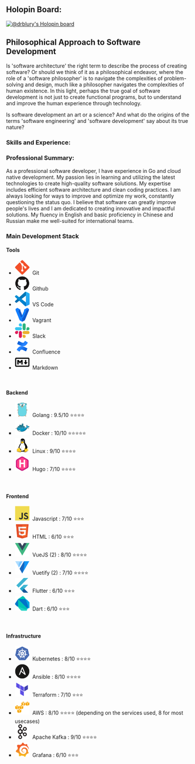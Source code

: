 ## Holopin Board:
[![@drblury's Holopin board](https://holopin.io/api/user/board?user=drblury)](https://holopin.io/@drblury)

## Philosophical Approach to Software Development

Is 'software architecture' the right term to describe the process of creating software? Or should we think of it as a philosophical endeavor, where the role of a 'software philosopher' is to navigate the complexities of problem-solving and design, much like a philosopher navigates the complexities of human existence. In this light, perhaps the true goal of software development is not just to create functional programs, but to understand and improve the human experience through technology.

Is software development an art or a science? And what do the origins of the terms 'software engineering' and 'software development' say about its true nature?

### Skills and Experience:

### Professional Summary:

As a professional software developer, I have experience in Go and cloud native development. 
My passion lies in learning and utilizing the latest technologies to create high-quality software solutions. My expertise includes efficient software architecture and clean coding practices. I am always looking for ways to improve and optimize my work, constantly questioning the status quo. I believe that software can greatly improve people's lives and I am dedicated to creating innovative and impactful solutions. My fluency in English and basic proficiency in Chinese and Russian make me well-suited for international teams.

### Main Development Stack

#### Tools
<div>
<ul style="lust-style: square">
    <li><img src="https://github.com/devicons/devicon/blob/master/icons/git/git-original.svg" title= "Git" alt="Git" width="40" height="40"/>&nbsp; Git</li>
    <li><img src="https://github.com/devicons/devicon/blob/master/icons/github/github-original.svg" title= "GitHub" alt="GitHub" width="40" height="40"/>&nbsp; Github</li>
    <li><img src="https://github.com/devicons/devicon/blob/master/icons/vscode/vscode-original.svg" title= "VS Code" alt="VS Code" width="40" height="40"/>&nbsp; VS Code</li>
    <li><img src="https://github.com/devicons/devicon/blob/master/icons/vagrant/vagrant-original.svg" title= "Vagrant" alt="Vagrant" width="40" height="40"/>&nbsp; Vagrant</li>
    <li><img src="https://github.com/devicons/devicon/blob/master/icons/slack/slack-original.svg" title= "Slack" alt="Slack" width="40" height="40"/>&nbsp; Slack</li>
    <li><img src="https://github.com/devicons/devicon/blob/master/icons/confluence/confluence-original.svg" title= "Confluence" alt="Confluence" width="40" height="40"/>&nbsp; Confluence</li>
    <li><img src="https://github.com/devicons/devicon/blob/master/icons/markdown/markdown-original.svg" title= "Markdown" alt="Markdown" width="40" height="40"/>&nbsp; Markdown</li>
<ul>
<br>
</div>

#### Backend
<div>
<ul style="list-style: square"> 
    <li><img src="https://github.com/devicons/devicon/blob/master/icons/go/go-original.svg" title="Go" alt="Go" width="40" height="40"/>&nbsp; Golang : 9.5/10 ⭐⭐⭐⭐</li>
    <li><img src="https://github.com/devicons/devicon/blob/master/icons/docker/docker-original.svg" title= "Docker" alt="Docker" width="40" height="40"/>&nbsp; Docker : 10/10 ⭐⭐⭐⭐⭐</li>
    <li><img src="https://github.com/devicons/devicon/blob/master/icons/linux/linux-original.svg" title= "Linux" alt="Linux" width="40" height="40"/>&nbsp; Linux : 9/10 ⭐⭐⭐⭐</li>
    <li><img src="https://github.com/devicons/devicon/blob/master/icons/hugo/hugo-original.svg" title= "Hugo" alt="Hugo" width="40" height="40"/>&nbsp; Hugo : 7/10 ⭐⭐⭐⭐</li>
</ul>
<br>
</div>

#### Frontend
<div>
<ul style="list-style: square"> 
    <li><img src="https://github.com/devicons/devicon/blob/master/icons/javascript/javascript-original.svg" title= "Javascript" alt="Javascript" width="40" height="40"/>&nbsp; Javascript : 7/10 ⭐⭐⭐</li>
    <li><img src="https://github.com/devicons/devicon/blob/master/icons/html5/html5-original.svg" title= "HTML" alt="HTML" width="40" height="40"/>&nbsp; HTML : 6/10 ⭐⭐⭐</li>
    <li><img src="https://github.com/devicons/devicon/blob/master/icons/vuejs/vuejs-original.svg" title= "VueJS" alt="VueJS" width="40" height="40"/>&nbsp; VueJS (2) : 8/10 ⭐⭐⭐⭐</li>
    <li><img src="https://github.com/devicons/devicon/blob/master/icons/vuetify/vuetify-original.svg" title= "Vuetify" alt="Vuetify" width="40" height="40"/>&nbsp; Vuetify (2) : 7/10 ⭐⭐⭐⭐</li>
    <li><img src="https://github.com/devicons/devicon/blob/master/icons/flutter/flutter-original.svg" title= "Flutter" alt="Flutter" width="40" height="40"/>&nbsp; Flutter : 6/10 ⭐⭐⭐</li>
    <li><img src="https://github.com/devicons/devicon/blob/master/icons/dart/dart-original.svg" title= "Dart" alt="Dart" width="40" height="40"/>&nbsp; Dart : 6/10 ⭐⭐⭐</li>
</ul>
<br>
</div>

#### Infrastructure
<div>
<ul style="list-style: square">
    <li><img src="https://github.com/devicons/devicon/blob/master/icons/kubernetes/kubernetes-plain.svg" title= "Kubernetes" alt="Kubernetes" width="40" height="40"/>&nbsp; Kubernetes : 8/10 ⭐⭐⭐⭐</li>
    <li><img src="https://github.com/devicons/devicon/blob/master/icons/ansible/ansible-original.svg" title= "Ansible" alt="Ansible" width="40" height="40"/>&nbsp; Ansible : 8/10 ⭐⭐⭐⭐</li>
    <li><img src="https://github.com/devicons/devicon/blob/master/icons/terraform/terraform-original.svg" title= "Terraform" alt="Terraform" width="40" height="40"/>&nbsp; Terraform : 7/10 ⭐⭐⭐</li>
    <li><img src="https://github.com/devicons/devicon/blob/master/icons/amazonwebservices/amazonwebservices-original.svg" title= "AWS" alt="AWS" width="40" height="40"/>&nbsp; AWS : 8/10 ⭐⭐⭐⭐ (depending on the services used, 8 for most usecases)</li>
    <li><img src="https://github.com/devicons/devicon/blob/master/icons/apachekafka/apachekafka-original.svg" title= "Kafka" alt="Kafka" width="40" height="40"/>&nbsp; Apache Kafka : 9/10 ⭐⭐⭐⭐</li>
    <li><img src="https://github.com/devicons/devicon/blob/master/icons/grafana/grafana-original.svg" title= "Grafana" alt="Grafana" width="40" height="40"/>&nbsp; Grafana : 6/10 ⭐⭐⭐</li>
</ul>
<br>
</div>
